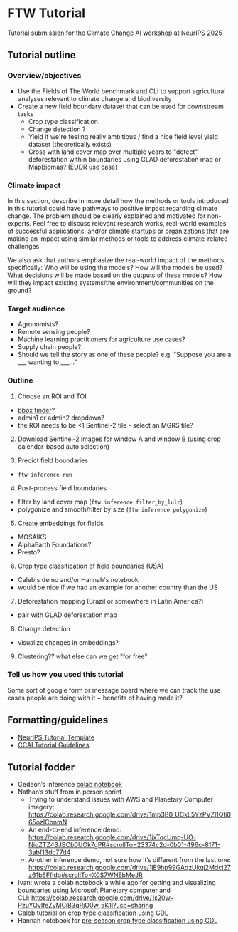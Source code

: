 # FTW Tutorial
Tutorial submission for the Climate Change AI workshop at NeurIPS 2025

## Tutorial outline
### Overview/objectives
- Use the Fields of The World benchmark and CLI to support agricultural analyses relevant to climate change and biodiversity
- Create a new field boundary dataset that can be used for downstream tasks
  - Crop type classification
  - Change detection ?
  - Yield if we're feeling really ambitious / find a nice field level yield dataset (theoretically exists)
  - Cross with land cover map over multiple years to "detect" deforestation within boundaries using GLAD deforestation map or MapBiomas? (EUDR use case)

### Climate impact
In this section, describe in more detail how the methods or tools introduced in this tutorial could have pathways to positive impact regarding climate change. The problem should be clearly explained and motivated for non-experts. Feel free to discuss relevant research works, real-world examples of successful applications, and/or climate startups or organizations that are making an impact using similar methods or tools to address climate-related challenges.

We also ask that authors emphasize the real-world impact of the methods, specifically: Who will be using the models? How will the models be used? What decisions will be made based on the outputs of these models? How will they impact existing systems/the environment/communities on the ground?

### Target audience
- Agronomists?
- Remote sensing people?
- Machine learning practitioners for agriculture use cases?
- Supply chain people?
- Should we tell the story as one of these people? e.g. "Suppose you are a ___ wanting to ___..."

### Outline
1. Choose an ROI and TOI
- [bbox finder](https://bboxfinder.com/#0.000000,0.000000,0.000000,0.000000)?
- admin1 or admin2 dropdown?
- the ROI needs to be <1 Sentinel-2 tile - select an MGRS tile?

2. Download Sentinel-2 images for window A and window B (using crop calendar-based auto selection)
   
4. Predict field boundaries
- `ftw inference run`
  
4. Post-process field boundaries
- filter by land cover map (`ftw inference filter_by_lulc`)
- polygonize and smooth/filter by size (`ftw inference polygonize`)
  
5. Create embeddings for fields
- MOSAIKS
- AlphaEarth Foundations?
- Presto?
  
6. Crop type classification of field boundaries (USA)
- Caleb's demo and/or Hannah's notebook
- would be nice if we had an example for another country than the US
  
7. Deforestation mapping (Brazil or somewhere in Latin America?)
- pair with GLAD deforestation map
  
8. Change detection
- visualize changes in embeddings?
  
9. Clustering?? what else can we get "for free"

### Tell us how you used this tutorial
Some sort of google form or message board where we can track the use cases people are doing with it + benefits of having made it?

## Formatting/guidelines
- [NeurIPS Tutorial Template](https://colab.research.google.com/drive/16OJ1ihddpC5rwUaAv7KZnRO7L0miypE5?usp=sharing)
- [CCAI Tutorial Guidelines](https://docs.google.com/document/d/1Yb_L_yasBnzxuRPHe3FiGaChk3BgQ8UVSHGt-75F_OA/edit?tab=t.0)

## Tutorial fodder
- Gedeon’s inference [colab notebook](https://colab.research.google.com/drive/1Cd7bGK6ysFzAxtChkBcyciGJpp5OfQ3V?authuser=1#scrollTo=ac0MsK22Icux)
- Nathan’s stuff from in person sprint
    - Trying to understand issues with AWS and Planetary Computer imagery: https://colab.research.google.com/drive/1mp3B0_UCkL5YzPVZl1Qti065ozICbnmN
    - An end-to-end inference demo: https://colab.research.google.com/drive/1jxTqcUmq-UO-NioZTZ43JBCb0UOk7gPR#scrollTo=23374c2d-0b01-496c-8171-3abf13dc77d4
    - Another inference demo, not sure how it’s different from the last one: https://colab.research.google.com/drive/1jE9hp99GAqzUkqj2Mdci27z61b6Ffidp#scrollTo=X0S7WNEbMeJR
- Ivan: wrote a colab notebook a while ago for getting and visualizing boundaries using Microsoft Planetary computer and CLI: https://colab.research.google.com/drive/1s20w-PzuYQvIfeZyMCiB3qRjO0w_5K1l?usp=sharing
- Caleb tutorial on [crop type classification using CDL](https://colab.research.google.com/drive/1H8_kiWEJlehPni34sULK-3LsMjOvpCT4?usp=sharing)
- Hannah notebook for [pre-season crop type classification using CDL](https://colab.research.google.com/drive/1xocIpw2FGYhkk4B3fgy7vA-McdszkcfP?usp=sharing)
